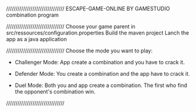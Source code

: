 ///////////////////////////////
ESCAPE-GAME-ONLINE BY GAMESTUDIO
combination program

///////////////////////////////
Choose your game parent in src/ressources/configuration.properties
Build the maven project
Lanch the app as a java application

///////////////////////////////
Choose the mode you want to play:

- Challenger Mode: App create a combination and you have to crack it.

- Defender Mode: You create a combination and the app have to crack it.

- Duel Mode: Both you and app create a combination. The first who find the opponent's 
  combination win.

///////////////////////////////